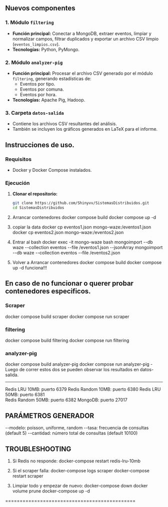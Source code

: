 ## Nuevos componentes

### 1. Módulo `filtering`

- **Función principal:** Conectar a MongoDB, extraer eventos, limpiar y normalizar campos, filtrar duplicados y exportar un archivo CSV limpio (`eventos_limpios.csv`).
- **Tecnologías:** Python, PyMongo.

### 2. Módulo `analyzer-pig`

- **Función principal:** Procesar el archivo CSV generado por el módulo `filtering`, generando estadísticas de:
  - Eventos por tipo.
  - Eventos por comuna.
  - Eventos por hora.
- **Tecnologías:** Apache Pig, Hadoop.

### 3. Carpeta `datos-salida`

- Contiene los archivos CSV resultantes del análisis.
- También se incluyen los gráficos generados en LaTeX para el informe.

## Instrucciones de uso.

### Requisitos

- Docker y Docker Compose instalados.

### Ejecución

1. **Clonar el repositorio:**
   ```bash
   git clone https://github.com/Shinyvv/SistemasDistribuidos.git
   cd SistemasDistribuidos

2. Arrancar contenedores
docker compose build
docker compose up -d

3. copiar la data
docker cp eventos1.json mongo-waze:/eventos1.json
docker cp eventos2.json mongo-waze:/eventos2.json

4. Entrar al bash
docker exec -it mongo-waze bash
mongoimport --db waze --collection eventos --file /eventos1.json --jsonArray
mongoimport --db waze --collection eventos --file /eventos2.json

5. Volver a Arrancar contenedores
docker compose build
docker compose up -d
funciona!!!

## En caso de no funcionar o querer probar contenedores especificos.

### Scraper
docker compose build scraper
docker compose run scraper

### filtering
docker compose build filtering
docker compose run filtering

### analyzer-pig
docker compose build analyzer-pig
docker compose run analyzer-pig
-Luego de correr estos dos se pueden observar los resultados en datos-salida.





--------------
Redis LRU 10MB:    puerto 6379
Redis Random 10MB: puerto 6380
Redis LRU 50MB:    puerto 6381  
Redis Random 50MB: puerto 6382
MongoDB:          puerto 27017

PARÁMETROS GENERADOR
-------------------
--modelo: poisson, uniforme, random
--tasa: frecuencia de consultas (default 5)
--cantidad: número total de consultas (default 10100)

TROUBLESHOOTING
--------------
1. Si Redis no responde:
   docker-compose restart redis-lru-10mb

2. Si el scraper falla:
   docker-compose logs scraper
   docker-compose restart scraper

3. Limpiar todo y empezar de nuevo:
   docker-compose down
   docker volume prune
   docker-compose up -d

=============================================
